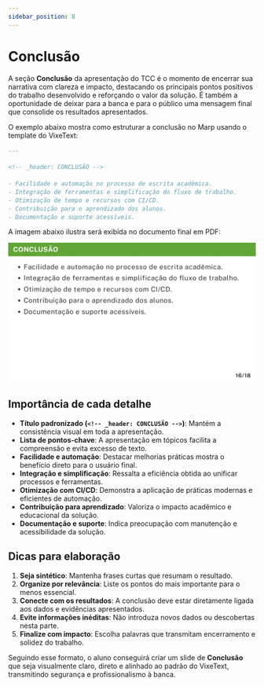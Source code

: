 ```yaml
---
sidebar_position: 8
---
```


# Conclusão

A seção **Conclusão** da apresentação do TCC é o momento de encerrar sua narrativa com clareza e impacto, destacando os principais pontos positivos do trabalho desenvolvido e reforçando o valor da solução. É também a oportunidade de deixar para a banca e para o público uma mensagem final que consolide os resultados apresentados.

O exemplo abaixo mostra como estruturar a conclusão no Marp usando o template do VixeText:

```md
---

<!-- _header: CONCLUSÃO -->

- Facilidade e automação no processo de escrita acadêmica.
- Integração de ferramentas e simplificação do fluxo de trabalho.
- Otimização de tempo e recursos com CI/CD.
- Contribuição para o aprendizado dos alunos.
- Documentação e suporte acessíveis.
```

A imagem abaixo ilustra será exibida no documento final em PDF:

![Exemplo de figura no PDF](../assets/img/exemplo-slide-conclusao.jpg)

## Importância de cada detalhe

* **Título padronizado (`<!-- _header: CONCLUSÃO -->`)**: Mantém a consistência visual em toda a apresentação.
* **Lista de pontos-chave**: A apresentação em tópicos facilita a compreensão e evita excesso de texto.
* **Facilidade e automação**: Destacar melhorias práticas mostra o benefício direto para o usuário final.
* **Integração e simplificação**: Ressalta a eficiência obtida ao unificar processos e ferramentas.
* **Otimização com CI/CD**: Demonstra a aplicação de práticas modernas e eficientes de automação.
* **Contribuição para aprendizado**: Valoriza o impacto acadêmico e educacional da solução.
* **Documentação e suporte**: Indica preocupação com manutenção e acessibilidade da solução.

## Dicas para elaboração

1. **Seja sintético**: Mantenha frases curtas que resumam o resultado.
2. **Organize por relevância**: Liste os pontos do mais importante para o menos essencial.
3. **Conecte com os resultados**: A conclusão deve estar diretamente ligada aos dados e evidências apresentados.
4. **Evite informações inéditas**: Não introduza novos dados ou descobertas nesta parte.
5. **Finalize com impacto**: Escolha palavras que transmitam encerramento e solidez do trabalho.

Seguindo esse formato, o aluno conseguirá criar um slide de **Conclusão** que seja visualmente claro, direto e alinhado ao padrão do VixeText, transmitindo segurança e profissionalismo à banca.
